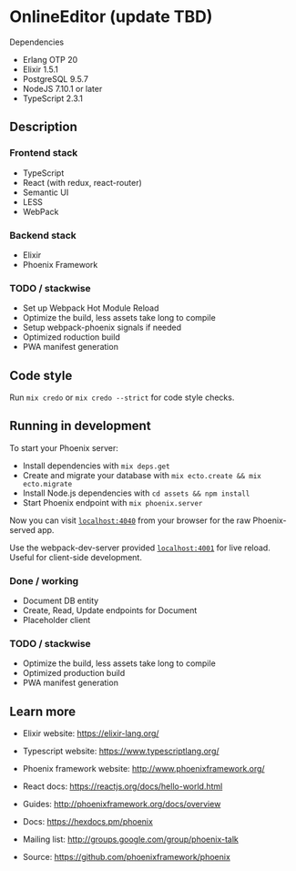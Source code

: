# OnlineEditor (update TBD)

Dependencies
 * Erlang OTP 20
 * Elixir 1.5.1
 * PostgreSQL 9.5.7
 * NodeJS 7.10.1 or later
 * TypeScript 2.3.1

## Description

### Frontend stack
* TypeScript
* React (with redux, react-router)
* Semantic UI
* LESS
* WebPack

### Backend stack
* Elixir
* Phoenix Framework

### TODO / stackwise

* Set up Webpack Hot Module Reload
* Optimize the build, less assets take long to compile
* Setup webpack-phoenix signals if needed
* Optimized roduction build
* PWA manifest generation

## Code style

Run `mix credo` or `mix credo --strict` for code style checks.

## Running in development

To start your Phoenix server:

  * Install dependencies with `mix deps.get`
  * Create and migrate your database with `mix ecto.create && mix ecto.migrate`
  * Install Node.js dependencies with `cd assets && npm install`
  * Start Phoenix endpoint with `mix phoenix.server`

Now you can visit [`localhost:4040`](http://localhost:4040) from your browser for the raw Phoenix-served app.

Use the webpack-dev-server provided [`localhost:4001`](http://localhost:4001) for live reload. Useful for client-side development.

### Done / working
* Document DB entity
* Create, Read, Update endpoints for Document
* Placeholder client

### TODO / stackwise

* Optimize the build, less assets take long to compile
* Optimized production build
* PWA manifest generation

## Learn more
  * Elixir website: https://elixir-lang.org/
  * Typescript website: https://www.typescriptlang.org/
  * Phoenix framework website: http://www.phoenixframework.org/
  * React docs: https://reactjs.org/docs/hello-world.html

  * Guides: http://phoenixframework.org/docs/overview
  * Docs: https://hexdocs.pm/phoenix
  * Mailing list: http://groups.google.com/group/phoenix-talk
  * Source: https://github.com/phoenixframework/phoenix
